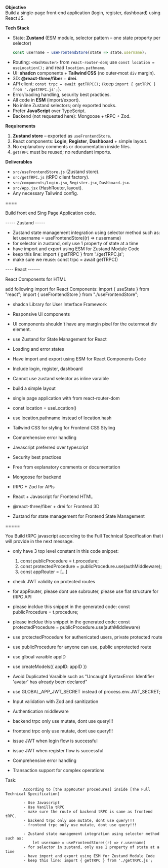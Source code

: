 **Objective**  
Build a single‑page front‑end application (login, register, dashboard) using React JS.

**Tech Stack**  
- State: **Zustand** (ESM module, selector pattern – one state property per selector)  
  ```js
  const username = useFrontendStore(state => state.username);
  ```
- Routing: `<HashRouter>` from `react‑router‑dom`; use `const location = useLocation();` and read `location.pathname`.  
- UI: **shadcn** components + **Tailwind CSS** (no outer‑most `div` margin).  
- 3D: **@react-three/fiber** + **drei**.  
- API client: `const trpc = await getTRPC();` (keep `import { getTRPC } from './getTRPC.js';`).  
- Error/loading handling, security best practices.  
- All code in **ESM** (import/export).  
- No inline Zustand selectors; only exported hooks.  
- Prefer **JavaScript** over TypeScript.  
- Backend (not requested here): Mongoose + tRPC + Zod.

**Requirements**  
1. **Zustand store** – exported as `useFrontendStore`.  
2. React components: **Login**, **Register**, **Dashboard** + simple layout.  
3. No explanatory comments or documentation inside files.  
4. `getTRPC` must be reused; no redundant imports.  

**Deliverables**  
- `src/useFrontendStore.js` (Zustand store).  
- `src/getTRPC.js` (tRPC client factory).  
- `src/components/Login.jsx`, `Register.jsx`, `Dashboard.jsx`.  
- `src/App.jsx` (HashRouter, layout).  
- Any necessary Tailwind config.  




====

Build front end Sing Page Application code.

----- Zustand ----- 

- Zustand state management integration using selector method such as: let username = useFrontendStore((r) => r.username)
- for selector in zustand, only use 1 property of state at a time
- have import and export using ESM for Zustand Module Code
- keep this line: import { getTRPC } from './getTRPC.js';
- make sure we reuse: const trpc = await getTRPC()

---- React ------

React Components for HTML

add following import for React Components:
import { useState } from "react";
import { useFrontendStore } from "./useFrontendStore";

- shadcn Library for User Interface Framework
- Responsive UI components
- UI components shouldn't have any margin pixel for the outermost div element.
- use Zustand for State Management for React
- Loading and error states
- Have import and export using ESM for React Components Code
- Include login, register, dashboard

- Cannot use zustand selector as inline varaible
- build a simple layout
- single page application with <HashRouter> from react-router-dom
- const location = useLocation()  
- use location.pathname instead of location.hash

- Tailwind CSS for styling for Frontend CSS Styling
- Comprehensive error handling
- Javascript preferred over typescript
- Security best practices
- Free from explanatory comments or documentation
- Mongoose for backend
- tRPC + Zod for APIs
- React + Javascript for Frontend HTML
- @react-three/fiber + drei for Frontend 3D
- Zustand for state management for Frontend State Management

=====


You Build tRPC javascript according to the Full Technical Specification that i will provide in the next message.

- only have 3 top level constant in this code snippet:
    1. const publicProcedure = t.procedure;
    2. const protectedProcedure = publicProcedure.use(authMiddleware);
    3. const appRouter = [...]

- check JWT validity on protected routes
- for appRouter, please dont use subrouter, please use flat structure for tRPC API
- please incldue this snippet in the generated code: const publicProcedure = t.procedure;
- please incldue this snippet in the generated code: const protectedProcedure = publicProcedure.use(authMiddleware)
- use protectedProcedure for authenicated users, private protected route
- use publicProcedure for anyone can use, public unprotected route
- use glboal varaible appID
- use createModels({ appID: appID })
- Avoid Duplicated Varaible such as "Uncaught SyntaxError: Identifier 'avatar' has already been declared"
- use GLOBAL_APP_JWT_SECRET instead of process.env.JWT_SECRET;
- Input validation with Zod and sanitization
- Authentication middleware
- backend trpc only use mutate, dont use query!!!
- frontend trpc only use mutate, dont use query!!!
- issue JWT when login flow is successful
- issue JWT when register flow is successful
- Comprehensive error handling
- Transaction support for complex operations



 Task:

            According to [the appRouter procedures] inside [The Full Technical Specification]

            - Use Javascript
            - Use Vanilla tRPC
            - make sure the route of backend tRPC is same as frontend tRPC.
            - backend trpc only use mutate, dont use query!!!
            - frontend trpc only use mutate, dont use query!!!

            - Zustand state management integration using selector method such as:
                let username = useFrontendStore((r) => r.username)
            - for selector in zustand, only use 1 property of state at a time
            - have import and export using ESM for Zustand Module Code
            - keep this line: import { getTRPC } from './getTRPC.js';
